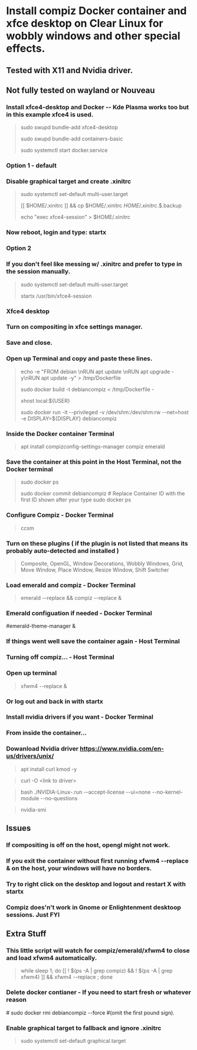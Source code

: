 # Install compiz Docker container and xfce desktop on Clear Linux for wobbly windows and other special effects.
## Tested with X11 and Nvidia driver.
## Not fully tested on wayland or Nouveau


### Install xfce4-desktop and Docker -- Kde Plasma works too but in this example xfce4 is used.
> sudo swupd bundle-add xfce4-desktop
> 
> sudo swupd bundle-add containers-basic
> 
> sudo systemctl start docker.service

### Option 1 - default
### Disable graphical target and create .xinitrc
> sudo systemctl set-default multi-user.target 
> 
> [[ $HOME/.xinitrc ]] && cp $HOME/.xinitrc $HOME/.xinitrc.$$.backup
> 
> echo "exec xfce4-session" > $HOME/.xinitrc
### Now reboot, login and type: startx

### Option 2
### If you don't feel like messing w/ .xinitrc and prefer to type in the session manually.
> sudo systemctl set-default multi-user.target 
> 
> startx /usr/bin/xfce4-session

### Xfce4 desktop
### Turn on compositing in xfce settings manager.
### Save and close.

### Open up Terminal and copy and paste these lines.
> echo -e "FROM debian \\nRUN apt update \\nRUN apt upgrade -y\\nRUN apt update -y" > /tmp/Dockerfile
> 
> sudo docker build -t debiancompiz < /tmp/Dockerfile -
> 
> xhost local:${USER}
> 
> sudo docker run -it --privileged -v /dev/shm:/dev/shm:rw --net=host -e DISPLAY=${DISPLAY} debiancompiz

### Inside the Docker container Terminal
> apt install compizconfig-settings-manager compiz emerald 


### Save the container at this point in the Host Terminal, not the Docker terminal
> sudo docker ps
> 
> sudo docker commit <CONTAINER ID>  debiancompiz  # Replace Container ID with the first ID shown after your type sudo docker ps


### Configure Compiz - Docker Terminal
> ccsm
### Turn on these plugins ( if the plugin is not listed that means its probably auto-detected and installed )
> Composite, OpenGL, Window Decorations, Wobbly Windows, Grid, Move Window, Place Window, Resize Window, Shift Switcher

### Load emerald and compiz - Docker Terminal
> emerald --replace && compiz --replace &

### Emerald configuation if needed - Docker Terminal
#emerald-theme-manager &


### If things went well save the container again - Host Terminal


### Turning off compiz... - Host Terminal
### Open up terminal 
> xfwm4 --replace &
### Or log out and back in with startx


### Install nvidia drivers if you want - Docker Terminal
### From inside the container...
### Dowanload Nvidia driver https://www.nvidia.com/en-us/drivers/unix/
> apt install curl kmod -y
 
> curl -O \<link to driver\>
 
> bash ./NVIDIA-Linux-<your driver here>.run --accept-license --ui=none --no-kernel-module --no-questions
 
> nvidia-smi


## Issues
### If compositing is off on the host, opengl might not work.
### If you exit the container without first running xfwm4 --replace & on the host, your windows will have no borders.
### Try to right click on the desktop and logout and restart X with startx
 
### Compiz does'n't work in Gnome or Enlightenment desktoop sessions.  Just FYI

## Extra Stuff
### This little script will watch for compiz/emerald/xfwm4 to close and load xfwm4 automatically.  
> while sleep 1; do [[ ! $(ps -A | grep compiz) && ! $(ps -A | grep xfwm4) ]] && xfwm4 --replace ; done

### Delete docker contianer - If you need to start fresh or whatever reason
\# sudo docker rmi debiancompiz --force \#(omit the first pound sign).

### Enable graphical target to fallback and ignore .xinitrc
> sudo systemctl set-default graphical.target
